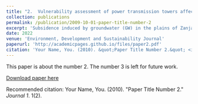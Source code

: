 ```yaml
---
title: "2.	Vulnerability assessment of power transmission towers affected by land subsidence via InSAR technique and FEM analysis"
collection: publications
permalink: /publication/2009-10-01-paper-title-number-2
excerpt: 'Subsidence induced by groundwater (GW) in the plains of Zanjan and Qazvin provinces in northwestern parts of Iran has impacted various infrastructures. This study investigated the impact of GW depletion on land subsidence and its effect on power transmission towers (PTTs) in the Zanjan and Qazvin provinces. Subsidence maps were acquired via time series analysis by performing a small baseline subset (SBAS) on Sentinel-1 (2017-02-23 till 2019-02-25) satellite data. Results indicate maxima values of 132 mm/yr and 80 mm/yr subsidence rates in line-of-sight direction for Qazvin and Zanjan provinces, respectively. Observed GW shows a rapid decline of piezometric head of 13.2 meters for Qazvin province. Furthermore, GW head drop, coupled with the dominance of fine-grained soils in Qazvin province, increases the rate of plain-wide subsidence. Employing a finite element method (FEM) analysis on two commonly utilized PTTs in the region illustrated such vulnerable members (bottom legs and first transverse plane) under support settlement conditions. However, the T-30 tower, by mitigating the stress to more members of the tower, performed superior in most subsidence scenarios. Combining the results of this study, it is evident that plains with high subsidence risks should utilize T-30 towers or similar towers to prevent catastrophic damage in case of localized subsidence.'
date: 2022
venue: 'Environment, Development and Sustainability Journal'
paperurl: 'http://academicpages.github.io/files/paper2.pdf'
citation: 'Your Name, You. (2010). &quot;Paper Title Number 2.&quot; <i>Journal 1</i>. 1(2).'
---
```

This paper is about the number 2. The number 3 is left for future work.

[Download paper here](http://academicpages.github.io/files/paper2.pdf)

Recommended citation: Your Name, You. (2010). "Paper Title Number 2." <i>Journal 1</i>. 1(2).